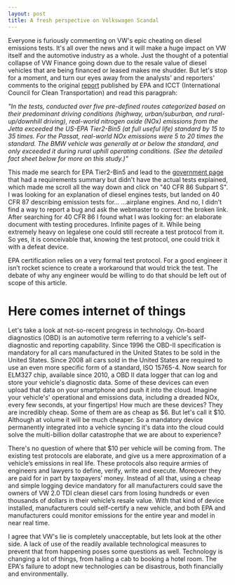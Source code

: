 ```yaml
---
layout: post
title: A fresh perspective on Volkswagen Scandal
---
```

Everyone is furiously commenting on VW's epic cheating on diesel emissions tests. It's all over the news and it will make a huge impact on VW itself and the automotive industry as a whole. Just the thought of a potential collapse of VW Finance going down due to the resale value of diesel vehicles that are being financed or leased makes me shudder. But let's stop for a moment, and turn our eyes away from the analysts' and reporters' comments to the original [report](http://www.theicct.org/news/epas-notice-violation-clean-air-act-volkswagen-press-statement) published by EPA and ICCT (International Council for Clean Transportation) and read this paragprah:

*"In the tests, conducted over five pre-defined routes categorized based on their predominant driving conditions (highway, urban/suburban, and rural-up/downhill driving), real-world nitrogen oxide (NOx) emissions from the Jetta exceeded the US-EPA Tier2-Bin5 (at full useful life) standard by 15 to 35 times. For the Passat, real-world NOx emissions were 5 to 20 times the standard. The BMW vehicle was generally at or below the standard, and only exceeded it during rural uphill operating conditions. (See the detailed fact sheet below for more on this study.)"*

This made me search for EPA Tier2-Bin5 and lead to the [government page](http://www3.epa.gov/otaq/standards/light-duty/tier2stds.htm) that had a requirements summary but didn't have the actual tests explained, which made me scroll all the way down and click on "40 CFR 86 Subpart S". I was looking for an explanation of diesel engines tests, but landed on 40 CFR 87 describing emission tests for... ...airplane engines. And no, I didn't find a way to report a bug and ask the webmaster to correct the broken link. After searching for 40 CFR 86 I found what I was looking for: an elaborate document with testing procedures. Infinite pages of it. While being extremely heavy on legalese one could still recreate a test protocol from it. So yes, it is conceivable that, knowing the test protocol, one could trick it with a defeat device.

EPA certification relies on a very formal test protocol. For a good engineer it isn’t rocket science to create a workaround that would trick the test. The debate of why any engineer would be willing to do that should be left out of scope of this article. 

# Here comes internet of things
Let's take a look at not-so-recent progress in technology. On-board diagnostics (OBD) is an automotive term referring to a vehicle's self-diagnostic and reporting capability. Since 1996 the OBD-II specification is mandatory for all cars manufactured in the United States to be sold in the United States. Since 2008 all cars sold in the United States are required to use an even more specific form of a standard, ISO 15765-4. Now search for ELM327 chip, available since 2010, a OBD II data logger that can log and store your vehicle's diagnostic data. Some of these devices can even upload that data on your smartphone and push it into the cloud. Imagine your vehicle's' operational and emissions data, including a dreaded NOx, every few seconds, at your fingertips! How much are these devices? They are incredibly cheap. Some of them are as cheap as $6. But let's call it $10. Although at volume it will be much cheaper. So a mandatory device permanently integrated into a vehicle syncing it's data into the cloud could solve the multi-billion dollar catastrophe that we are about to experience? 

There's no question of where that $10 per vehicle will be coming from. The existing test protocols are elaborate, and give us a mere approximation of a vehicle’s emissions in real life. These protocols also require armies of engineers and lawyers to define, verify, write and execute. Moreover they are paid for in part by taxpayers’ money. Instead of all that, using a cheap and simple logging device mandatory for all manufacturers could save the owners of VW 2.0 TDI clean diesel cars from losing hundreds or even thousands of dollars in their vehicle’s resale value. With that kind of device installed, manufacturers could self-certify a new vehicle, and both EPA and manufacturers could monitor emissions for the entire year and model in near real time. 

I  agree that VW's lie is completely unacceptable, but lets look at the other side. A lack of use of the readily available technological measures to prevent that from happening poses some questions as well. Technology is changing a lot of things, from hailing a cab to booking a hotel room. The EPA's failure to adopt new technologies can be disastrous, both financially and environmentally.
